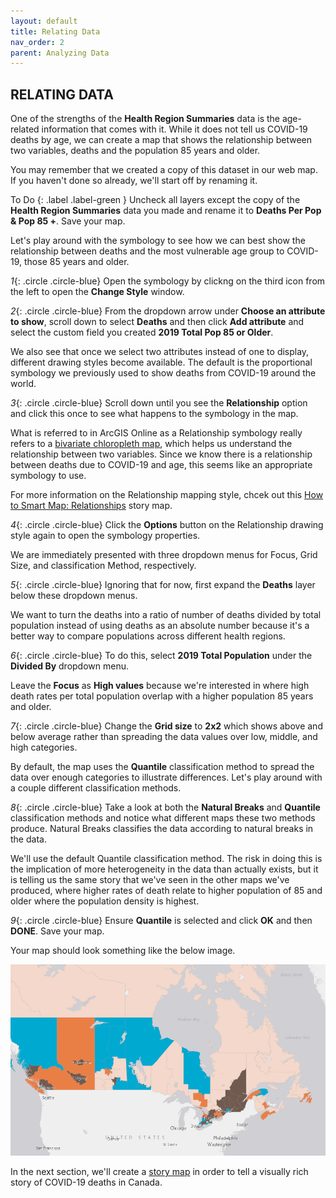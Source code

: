 ```yaml
---
layout: default
title: Relating Data
nav_order: 2
parent: Analyzing Data
---
```


## RELATING DATA

One of the strengths of the **Health Region Summaries** data is the age-related information that comes with it. While it does not tell us COVID-19 deaths by age, we can create a map that shows the relationship between two variables, deaths and the population 85 years and older.

You may remember that we created a copy of this dataset in our web map. If you haven't done so already, we'll start off by renaming it. 

To Do
{: .label .label-green }
Uncheck all layers except the copy of the **Health Region Summaries** data you made and rename it to **Deaths Per Pop & Pop 85 +**. Save your map.

Let's play around with the symbology to see how we can best show the relationship between deaths and the most vulnerable age group to COVID-19, those 85 years and older.

*1*{: .circle .circle-blue}  Open the symbology by clickng on the third icon from the left to open the **Change Style** window.

*2*{: .circle .circle-blue} From the dropdown arrow under **Choose an attribute to show**, scroll down to select **Deaths** and then click **Add attribute** and select the custom field you created **2019 Total Pop 85 or Older**.

We also see that once we select two attributes instead of one to display, different drawing styles become available. The default is the proportional symbology we previously used to show deaths from COVID-19 around the world.

*3*{: .circle .circle-blue} Scroll down until you see the **Relationship** option and click this once to see what happens to the symbology in the map.

What is referred to in ArcGIS Online as a Relationship symbology really refers to a [bivariate chloropleth map](https://www.joshuastevens.net/cartography/make-a-bivariate-choropleth-map/), which helps us understand the relationship between two variables. Since we know there is a relationship between deaths due to COVID-19 and age, this seems like an appropriate symbology to use.

For more information on the Relationship mapping style, chcek out this [How to Smart Map: Relationships](https://www.arcgis.com/apps/Cascade/index.html?appid=28f71c557007440ebd936b21969ffff8) story map.

*4*{: .circle .circle-blue} Click the **Options** button on the Relationship drawing style again to open the symbology properties.

We are immediately presented with three dropdown menus for Focus, Grid Size, and classification Method, respectively.

*5*{: .circle .circle-blue} Ignoring that for now, first expand the **Deaths** layer below these dropdown menus. 

We want to turn the deaths into a ratio of number of deaths divided by total population instead of using deaths as an absolute number because it's a better way to compare populations across different health regions.

*6*{: .circle .circle-blue} To do this, select **2019 Total Population** under the **Divided By** dropdown menu.

Leave the **Focus** as **High values** because we're interested in where high death rates per total population overlap with a higher population 85 years and older. 

*7*{: .circle .circle-blue} Change the **Grid size** to **2x2** which shows above and below average rather than spreading the data values over low, middle, and high categories.

By default, the map uses the **Quantile** classification method to spread the data over enough categories to illustrate differences. Let's play around with a couple different classification methods.

*8*{: .circle .circle-blue} Take a look at both the **Natural Breaks** and **Quantile** classification methods and notice what different maps these two methods produce. Natural Breaks classifies the data according to natural breaks in the data.

We'll use the default Quantile classification method. The risk in doing this is the implication of more heterogeneity in the data than actually exists, but it is telling us the same story that we've seen in the other maps we've produced, where higher rates of death relate to higher population of 85 and older where the population density is highest.

*9*{: .circle .circle-blue} Ensure **Quantile** is selected and click **OK** and then **DONE**. Save your map.

Your map should look something like the below image.

![bivariate.png](https://raw.githubusercontent.com/ubc-library-rc/intro-AGOL/master/content/images/bivariate.png)

In the next section, we'll create a [story map](https://storymaps.arcgis.com/stories) in order to tell a visually rich story of COVID-19 deaths in Canada.














